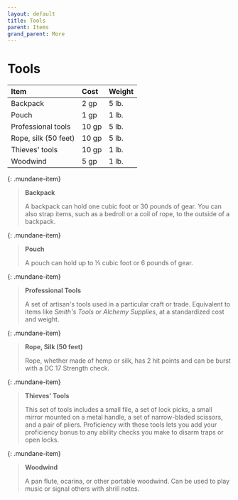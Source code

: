 ```yaml
---
layout: default
title: Tools
parent: Items
grand_parent: More
---
```


# Tools

| Item                 | Cost  | Weight |
| :------------------- | :---- | :----- |
| Backpack             | 2 gp  | 5 lb.  |
| Pouch                | 1 gp  | 1 lb.  |
| Professional tools   | 10 gp | 5 lb.  |
| Rope, silk (50 feet) | 10 gp | 5 lb.  |
| Thieves' tools       | 10 gp | 1 lb.  |
| Woodwind             | 5 gp  | 1 lb.  |

{: .mundane-item}
> **Backpack**
> 
> A backpack can hold one cubic foot or 30 pounds of gear. You can also strap items, such as a bedroll or a coil of rope, to the outside of a backpack.

{: .mundane-item}
> **Pouch**
> 
> A pouch can hold up to ⅕ cubic foot or 6 pounds of gear.

{: .mundane-item}
> **Professional Tools**
> 
> A set of artisan's tools used in a particular craft or trade. Equivalent to items like _Smith's Tools_ or _Alchemy Supplies_, at a standardized cost and weight.

{: .mundane-item}
> **Rope, Silk (50 feet)**
> 
> Rope, whether made of hemp or silk, has 2 hit points and can be burst with a DC 17 Strength check.

{: .mundane-item}
> **Thieves' Tools**
> 
> This set of tools includes a small file, a set of lock picks, a small mirror mounted on a metal handle, a set of narrow-bladed scissors, and a pair of pliers. Proficiency with these tools lets you add your proficiency bonus to any ability checks you make to disarm traps or open locks.

{: .mundane-item}
> **Woodwind**
> 
> A pan flute, ocarina, or other portable woodwind. Can be used to play music or signal others with shrill notes.
